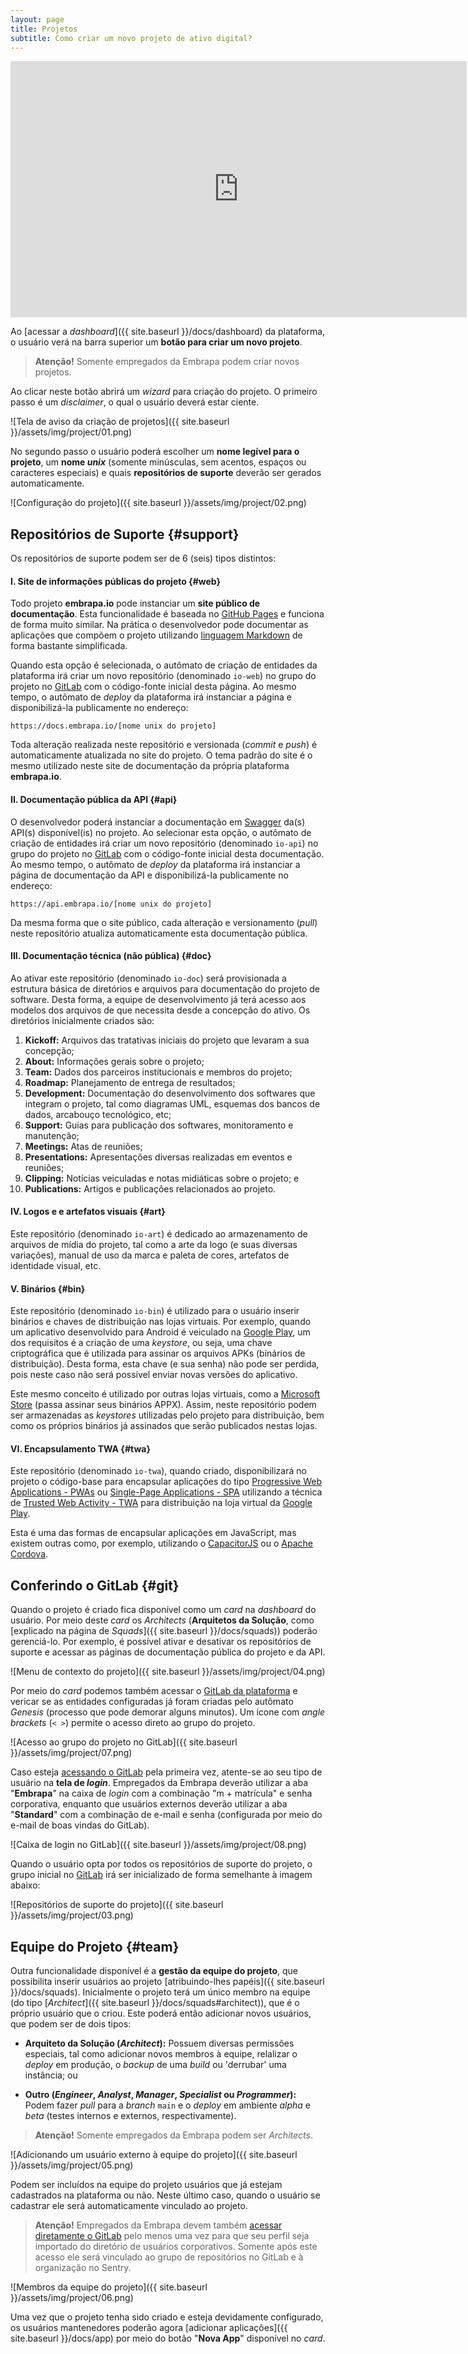 ```yaml
---
layout: page
title: Projetos
subtitle: Como criar um novo projeto de ativo digital?
---
```


<iframe width="730" height="410" src="https://www.youtube.com/embed/BK7kfxDNofo" frameborder="0" allow="accelerometer; autoplay; clipboard-write; encrypted-media; gyroscope; picture-in-picture; web-share" allowfullscreen></iframe>

Ao [acessar a _dashboard_]({{ site.baseurl }}/docs/dashboard) da plataforma, o usuário verá na barra superior um **botão para criar um novo projeto**.

> **Atenção!** Somente empregados da Embrapa podem criar novos projetos.

Ao clicar neste botão abrirá um _wizard_ para criação do projeto. O primeiro passo é um _disclaimer_, o qual o usuário deverá estar ciente.

![Tela de aviso da criação de projetos]({{ site.baseurl }}/assets/img/project/01.png)

No segundo passo o usuário poderá escolher um **nome legível para o projeto**, um **nome _unix_** (somente minúsculas, sem acentos, espaços ou caracteres especiais) e quais **repositórios de suporte** deverão ser gerados automaticamente.

![Configuração do projeto]({{ site.baseurl }}/assets/img/project/02.png)

## Repositórios de Suporte {#support}

Os repositórios de suporte podem ser de 6 (seis) tipos distintos:

#### I. Site de informações públicas do projeto {#web}

Todo projeto **embrapa.io** pode instanciar um **site público de documentação**. Esta funcionalidade é baseada no [GitHub Pages](https://pages.github.com) e funciona de forma muito similar. Na prática o desenvolvedor pode documentar as aplicações que compõem o projeto utilizando [linguagem Markdown](https://www.markdownguide.org) de forma bastante simplificada.

Quando esta opção é selecionada, o autômato de criação de entidades da plataforma irá criar um novo repositório (denominado ```io-web```) no grupo do projeto no [GitLab](https://git.embrapa.io) com o código-fonte inicial desta página. Ao mesmo tempo, o autômato de _deploy_ da plataforma irá instanciar a página e disponibilizá-la publicamente no endereço:

```https://docs.embrapa.io/[nome unix do projeto]```

Toda alteração realizada neste repositório e versionada (_commit_ e _push_) é automaticamente atualizada no site do projeto. O tema padrão do site é o mesmo utilizado neste site de documentação da própria plataforma **embrapa.io**.

#### II. Documentação pública da API {#api}

O desenvolvedor poderá instanciar a documentação em [Swagger](https://swagger.io) da(s) API(s) disponível(is) no projeto. Ao selecionar esta opção, o autômato de criação de entidades irá criar um novo repositório (denominado ```io-api```) no grupo do projeto no [GitLab](https://git.embrapa.io) com o código-fonte inicial desta documentação. Ao mesmo tempo, o autômato de _deploy_ da plataforma irá instanciar a página de documentação da API e disponibilizá-la publicamente no endereço:

```https://api.embrapa.io/[nome unix do projeto]```

Da mesma forma que o site público, cada alteração e versionamento (_pull_) neste repositório atualiza automaticamente esta documentação pública.

#### III. Documentação técnica (não pública) {#doc}

Ao ativar este repositório (denominado ```io-doc```) será provisionada a estrutura básica de diretórios e arquivos para documentação do projeto de software. Desta forma, a equipe de desenvolvimento já terá acesso aos modelos dos arquivos de que necessita desde a concepção do ativo. Os diretórios inicialmente criados são:

1. **Kickoff:** Arquivos das tratativas iniciais do projeto que levaram a sua concepção;
2. **About:** Informações gerais sobre o projeto;
3. **Team:** Dados dos parceiros institucionais e membros do projeto;
4. **Roadmap:** Planejamento de entrega de resultados;
5. **Development:** Documentação do desenvolvimento dos softwares que integram o projeto, tal como diagramas UML, esquemas dos bancos de dados, arcabouço tecnológico, etc;
6. **Support:** Guias para publicação dos softwares, monitoramento e manutenção;
7. **Meetings:** Atas de reuniões;
8. **Presentations:** Apresentações diversas realizadas em eventos e reuniões;
9. **Clipping:** Notícias veiculadas e notas midiáticas sobre o projeto; e
10. **Publications:** Artigos e publicações relacionados ao projeto.

#### IV. Logos e e artefatos visuais {#art}

Este repositório (denominado ```io-art```) é dedicado ao armazenamento de arquivos de mídia do projeto, tal como a arte da logo (e suas diversas variações), manual de uso da marca e paleta de cores, artefatos de identidade visual, etc.

#### V. Binários {#bin}

Este repositório (denominado ```io-bin```) é utilizado para o usuário inserir binários e chaves de distribuição nas lojas virtuais. Por exemplo, quando um aplicativo desenvolvido para Android é veiculado na [Google Play](https://play.google.com/store/games), um dos requisitos é a criação de uma _keystore_, ou seja, uma chave criptográfica que é utilizada para assinar os arquivos APKs (binários de distribuição). Desta forma, esta chave (e sua senha) não pode ser perdida, pois neste caso não será possível enviar novas versões do aplicativo.

Este mesmo conceito é utilizado por outras lojas virtuais, como a [Microsoft Store](https://www.microsoft.com/pt-br/store/apps/) (passa assinar seus binários APPX). Assim, neste repositório podem ser armazenadas as _keystores_ utilizadas pelo projeto para distribuição, bem como os próprios binários já assinados que serão publicados nestas lojas.

#### VI. Encapsulamento TWA {#twa}

Este repositório (denominado ```io-twa```), quando criado, disponibilizará no projeto o código-base para encapsular aplicações do tipo [Progressive Web Applications - PWAs](https://web.dev/progressive-web-apps/) ou [Single-Page Applications - SPA](https://developer.mozilla.org/en-US/docs/Glossary/SPA) utilizando a técnica de [Trusted Web Activity - TWA](https://developer.chrome.com/docs/android/trusted-web-activity/) para distribuição na loja virtual da [Google Play](https://play.google.com/store/games).

Esta é uma das formas de encapsular aplicações em JavaScript, mas existem outras como, por exemplo, utilizando o [CapacitorJS](https://capacitorjs.com) ou o [Apache Cordova](https://cordova.apache.org/).

## Conferindo o GitLab {#git}

Quando o projeto é criado fica disponível como um _card_ na _dashboard_ do usuário. Por meio deste _card_ os _Architects_ (**Arquitetos da Solução**, como [explicado na página de _Squads_]({{ site.baseurl }}/docs/squads)) poderão gerenciá-lo. Por exemplo, é possível ativar e desativar os repositórios de suporte e acessar as páginas de documentação pública do projeto e da API.

![Menu de contexto do projeto]({{ site.baseurl }}/assets/img/project/04.png)

Por meio do _card_ podemos também acessar o [GitLab da plataforma](https://git.embrapa.io) e vericar se as entidades configuradas já foram criadas pelo autômato _Genesis_ (processo que pode demorar alguns minutos). Um ícone com _angle brackets_ (`< >`) permite o acesso direto ao grupo do projeto.

![Acesso ao grupo do projeto no GitLab]({{ site.baseurl }}/assets/img/project/07.png)

Caso esteja [acessando o GitLab](https://git.embrapa.io) pela primeira vez, atente-se ao seu tipo de usuário na **tela de _login_**. Empregados da Embrapa deverão utilizar a aba "**Embrapa**" na caixa de _login_ com a combinação "m + matrícula" e senha corporativa, enquanto que usuários externos deverão utilizar a aba "**Standard**" com a combinação de e-mail e senha (configurada por meio do e-mail de boas vindas do GitLab).

![Caixa de login no GitLab]({{ site.baseurl }}/assets/img/project/08.png)

Quando o usuário opta por todos os repositórios de suporte do projeto, o grupo inicial no [GitLab](https://git.embrapa.io) irá ser inicializado de forma semelhante à imagem abaixo:

![Repositórios de suporte do projeto]({{ site.baseurl }}/assets/img/project/03.png)

## Equipe do Projeto {#team}

Outra funcionalidade disponível é a **gestão da equipe do projeto**, que possibilita inserir usuários ao projeto [atribuindo-lhes papéis]({{ site.baseurl }}/docs/squads). Inicialmente o projeto terá um único membro na equipe (do tipo [_Architect_]({{ site.baseurl }}/docs/squads#architect)), que é o próprio usuário que o criou. Este poderá então adicionar novos usuários, que podem ser de dois tipos:

- **Arquiteto da Solução (_Architect_):** Possuem diversas permissões especiais, tal como adicionar novos membros à equipe, relalizar o _deploy_ em produção, o _backup_ de uma _build_ ou 'derrubar' uma instância; ou

- **Outro (_Engineer_, _Analyst_, _Manager_, _Specialist_ ou _Programmer_):** Podem fazer _pull_ para a _branch_ ```main``` e o _deploy_ em ambiente _alpha_ e _beta_ (testes internos e externos, respectivamente).

> **Atenção!** Somente empregados da Embrapa podem ser _Architects_.

![Adicionando um usuário externo à equipe do projeto]({{ site.baseurl }}/assets/img/project/05.png)

Podem ser incluídos na equipe do projeto usuários que já estejam cadastrados na plataforma ou não. Neste último caso, quando o usuário se cadastrar ele será automaticamente vinculado ao projeto.

> **Atenção!** Empregados da Embrapa devem também [acessar diretamente o GitLab](https://git.embrapa.io) pelo menos uma vez para que seu perfil seja importado do diretório de usuários corporativos. Somente após este acesso ele será vinculado ao grupo de repositórios no GitLab e à organização no Sentry.

![Membros da equipe do projeto]({{ site.baseurl }}/assets/img/project/06.png)

Uma vez que o projeto tenha sido criado e esteja devidamente configurado, os usuários mantenedores poderão agora [adicionar aplicações]({{ site.baseurl }}/docs/app) por meio do botão "**Nova App**" disponível no _card_.
